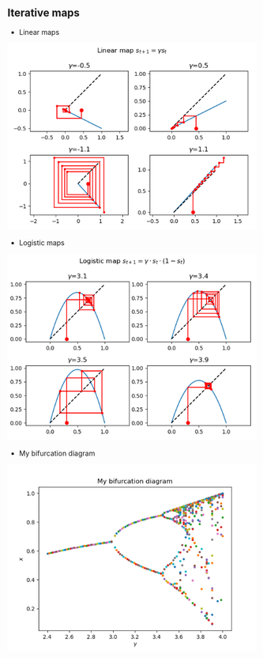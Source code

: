 ## Iterative maps

- Linear maps

![linear_map](./images/linear_maps.png)

- Logistic maps

![logistic_map](./images/logistic_maps.png)

- My bifurcation diagram

![my_bifurcation_diagram](./images/my_bifurcation_diagram.png)

